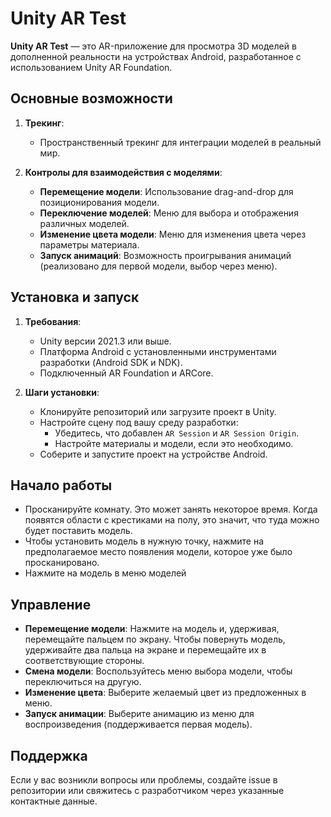 # Unity AR Test

**Unity AR Test** — это AR-приложение для просмотра 3D моделей в дополненной реальности на устройствах Android, разработанное с использованием Unity AR Foundation.

## Основные возможности

1. **Трекинг**:
   - Пространственный трекинг для интеграции моделей в реальный мир.

2. **Контролы для взаимодействия с моделями**:
   - **Перемещение модели**: Использование drag-and-drop для позиционирования модели.
   - **Переключение моделей**: Меню для выбора и отображения различных моделей.
   - **Изменение цвета модели**: Меню для изменения цвета через параметры материала.
   - **Запуск анимаций**: Возможность проигрывания анимаций (реализовано для первой модели, выбор через меню).

## Установка и запуск

1. **Требования**:
   - Unity версии 2021.3 или выше.
   - Платформа Android с установленными инструментами разработки (Android SDK и NDK).
   - Подключенный AR Foundation и ARCore.

2. **Шаги установки**:
   - Клонируйте репозиторий или загрузите проект в Unity.
   - Настройте сцену под вашу среду разработки:
     - Убедитесь, что добавлен `AR Session` и `AR Session Origin`.
     - Настройте материалы и модели, если это необходимо.
   - Соберите и запустите проект на устройстве Android.
  
## Начало работы

   - Просканируйте комнату. Это может занять некоторое время. Когда появятся области с крестиками на полу, это значит, что туда можно будет поставить модель.
   - Чтобы установить модель в нужную точку, нажмите на предполагаемое место появления модели, которое уже было просканировано.
   - Нажмите на модель в меню моделей
     
## Управление  

- **Перемещение модели**:
  Нажмите на модель и, удерживая, перемещайте пальцем по экрану. Чтобы повернуть модель, удерживайте два пальца на экране и перемещайте их в соответствующие стороны.
- **Смена модели**:
  Воспользуйтесь меню выбора модели, чтобы переключиться на другую.
- **Изменение цвета**:
  Выберите желаемый цвет из предложенных в меню.
- **Запуск анимации**:
  Выберите анимацию из меню для воспроизведения (поддерживается первая модель).

## Поддержка

Если у вас возникли вопросы или проблемы, создайте issue в репозитории или свяжитесь с разработчиком через указанные контактные данные.

